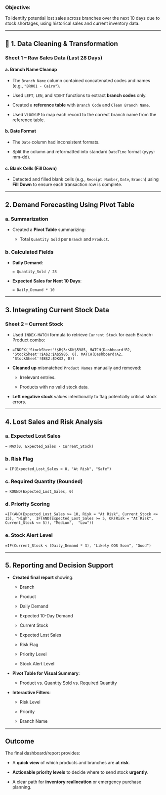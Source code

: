 ### **Objective:**

To identify potential lost sales across branches over the next 10 days due to stock shortages, using historical sales and current inventory data.

---

## 🔧 **1. Data Cleaning & Transformation**

### **Sheet 1 – Raw Sales Data (Last 28 Days)**

#### a. **Branch Name Cleanup**

- The `Branch Name` column contained concatenated codes and names (e.g., `"BR001 - Cairo"`).
    
- Used `LEFT`, `LEN`, and `RIGHT` functions to extract **branch codes** only.
    
- Created a **reference table** with `Branch Code` and `Clean Branch Name`.
    
- Used `VLOOKUP` to map each record to the correct branch name from the reference table.
    

#### b. **Date Format**

- The `Date` column had inconsistent formats.
    
- Split the column and reformatted into standard `DateTime` format (yyyy-mm-dd).
    

#### c. **Blank Cells (Fill Down)**

- Detected and filled blank cells (e.g., `Receipt Number`, `Date`, `Branch`) using **Fill Down** to ensure each transaction row is complete.
    

---

##  **2. Demand Forecasting Using Pivot Table**

### a. **Summarization**

- Created a **Pivot Table** summarizing:
    
    - Total `Quantity Sold` per `Branch` and `Product`.
        

### b. **Calculated Fields**

- **Daily Demand**:
 
    `= Quantity_Sold / 28`
    
- **Expected Sales for Next 10 Days**:

    `= Daily_Demand * 10`
    

---

##  **3. Integrating Current Stock Data**

### Sheet 2 – Current Stock

- Used `INDEX-MATCH` formula to retrieve `Current Stock` for each Branch-Product combo:
- 
    `=INDEX('StockSheet'!$B$3:$DK$5985, MATCH(Dashboard!B2, 'StockSheet'!$A$2:$A$5985, 0), MATCH(Dashboard!A2, 'StockSheet'!$B$2:$DK$2, 0))`
    
- **Cleaned up** mismatched `Product Names` manually and removed:
    
    - Irrelevant entries.
        
    - Products with no valid stock data.
        
- **Left negative stock** values intentionally to flag potentially critical stock errors.
    

---

##  **4. Lost Sales and Risk Analysis**

### a. **Expected Lost Sales**

`= MAX(0, Expected_Sales - Current_Stock)`

### b. **Risk Flag**

`= IF(Expected_Lost_Sales > 0, "At Risk", "Safe")`

### c. **Required Quantity (Rounded)**

`= ROUND(Expected_Lost_Sales, 0)`

### d. **Priority Scoring**

`=IF(AND(Expected_Lost_Sales >= 10, Risk = "At Risk", Current_Stock <= 15), "High",  IF(AND(Expected_Lost_Sales >= 5, OR(Risk = "At Risk", Current_Stock <= 5)), "Medium",  "Low"))`

### e. **Stock Alert Level**

`=IF(Current_Stock < (Daily_Demand * 3), "Likely OOS Soon", "Good")`

---

##  **5. Reporting and Decision Support**

- **Created final report** showing:
    
    - Branch
        
    - Product
        
    - Daily Demand
        
    - Expected 10-Day Demand
        
    - Current Stock
        
    - Expected Lost Sales
        
    - Risk Flag
        
    - Priority Level
        
    - Stock Alert Level
        
- **Pivot Table for Visual Summary**:
    
    - Product vs. Quantity Sold vs. Required Quantity
        
- **Interactive Filters**:
    
    - Risk Level
        
    - Priority
        
    - Branch Name
        

---

##  **Outcome**

The final dashboard/report provides:

- A **quick view** of which products and branches are **at risk**.
    
- **Actionable priority levels** to decide where to send stock **urgently**.
    
- A clear path for **inventory reallocation** or emergency purchase planning.
